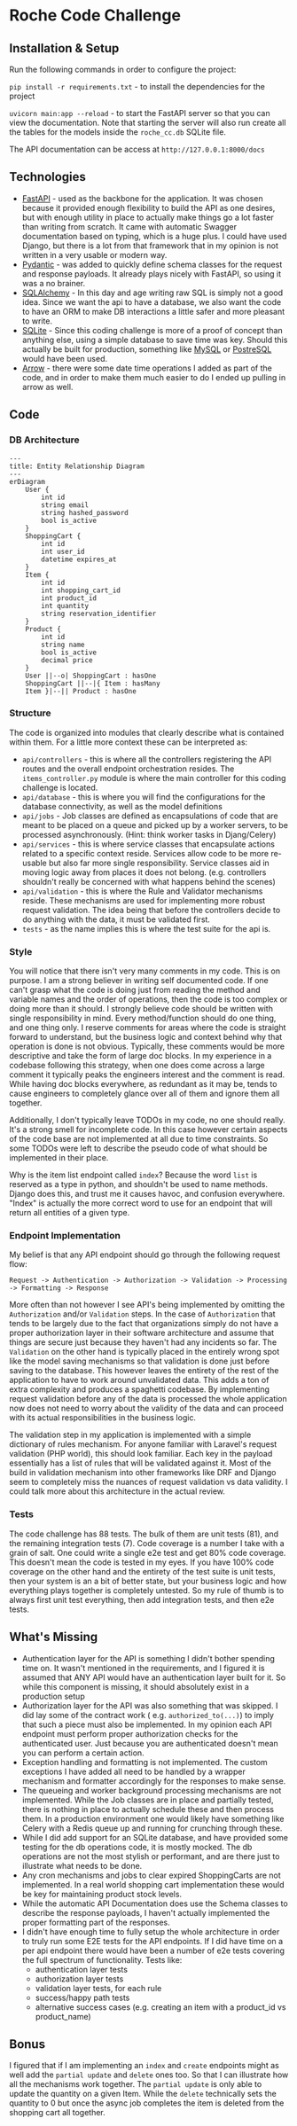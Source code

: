 # Roche Code Challenge

## Installation & Setup

Run the following commands in order to configure the project:

`pip install -r requirements.txt` - to install the dependencies for the project

`uvicorn main:app --reload` - to start the FastAPI server so that you can view the documentation. Note that starting the
server will also run create all the tables for the models inside the `roche_cc.db` SQLite file.

The API documentation can be access at `http://127.0.0.1:8000/docs`

## Technologies

- [FastAPI](https://fastapi.tiangolo.com) - used as the backbone for the application. It was chosen because it provided
  enough flexibility to build the API as one desires, but with enough utility in place to actually make things go a lot
  faster than writing from scratch. It came with automatic Swagger documentation based on typing, which is a huge plus.
  I could have used Django, but there is a lot from that framework that in my opinion is not written in a very usable or
  modern way.
- [Pydantic](https://docs.pydantic.dev/latest/) - was added to quickly define schema classes for the request and
  response payloads. It already plays nicely with FastAPI, so using it was a no brainer.
- [SQLAlchemy](https://www.sqlalchemy.org) - In this day and age writing raw SQL is simply not a good idea. Since we
  want the api to have a database, we also want the code to have an ORM to make DB interactions a little safer and more
  pleasant to write.
- [SQLite](https://www.sqlite.org/index.html) - Since this coding challenge is more of a proof of concept than anything
  else, using a simple database to save time was key. Should this actually be built for production, something
  like [MySQL](https://www.mysql.com) or [PostreSQL](https://www.postgresql.org) would have been used.
- [Arrow](https://arrow.readthedocs.io/en/latest/) - there were some date time operations I added as part of the code,
  and in order to make them much easier to do I ended up pulling in arrow as well.

## Code

### DB Architecture

```mermaid
---
title: Entity Relationship Diagram
---
erDiagram
    User {
        int id
        string email
        string hashed_password
        bool is_active
    }
    ShoppingCart {
        int id
        int user_id
        datetime expires_at
    }
    Item {
        int id
        int shopping_cart_id
        int product_id
        int quantity
        string reservation_identifier
    }
    Product {
        int id
        string name
        bool is_active
        decimal price
    }
    User ||--o| ShoppingCart : hasOne
    ShoppingCart ||--|{ Item : hasMany
    Item }|--|| Product : hasOne
```

### Structure

The code is organized into modules that clearly describe what is contained within them. For a little more context these
can be interpreted as:

- `api/controllers` - this is where all the controllers registering the API routes and the overall endpoint
  orchestration resides. The `items_controller.py` module is where the main controller for this coding challenge is
  located.
- `api/database` - this is where you will find the configurations for the database connectivity, as well as the model
  definitions
- `api/jobs` - Job classes are defined as encapsulations of code that are meant to be placed on a queue and picked up by
  a worker servers, to be processed asynchronously. (Hint: think worker tasks in Djang/Celery)
- `api/services` - this is where service classes that encapsulate actions related to a specific context reside. Services
  allow code to be more re-usable but also far more single responsibility. Service classes aid in moving logic away from
  places it does not belong. (e.g. controllers shouldn't really be concerned with what happens behind the scenes)
- `api/validation` - this is where the Rule and Validator mechanisms reside. These mechanisms are used for implementing
  more robust request validation. The idea being that before the controllers decide to do anything with the data, it
  must be validated first.
- `tests` - as the name implies this is where the test suite for the api is.

### Style

You will notice that there isn't very many comments in my code. This is on purpose. I am a strong believer in writing
self documented code. If one can't grasp what the code is doing just from reading the method and variable names and the
order of operations, then the code is too complex or doing more than it should. I strongly believe code should be
written with single responsibility in mind. Every method/function should do one thing, and one thing only. I reserve
comments for areas where the code is straight forward to understand, but the business logic and context behind why that
operation is done is not obvious. Typically, these comments would be more descriptive and take the form of large doc
blocks. In my experience in a codebase following this strategy, when one does come across a large comment it typically
peaks the engineers interest and the comment is read. While having doc blocks everywhere, as redundant as it may be,
tends to cause engineers to completely glance over all of them and ignore them all together.

Additionally, I don't typically leave TODOs in my code, no one should really. It's a strong smell for incomplete code.
In this case however certain aspects of the code base are not implemented at all due to time constraints. So some TODOs
were left to describe the pseudo code of what should be implemented in their place.

Why is the item list endpoint called `index`? Because the word `list` is reserved as a type in python, and shouldn't be
used to name methods. Django does this, and trust me it causes havoc, and confusion everywhere. "Index" is actually the
more correct word to use for an endpoint that will return all entities of a given type.

### Endpoint Implementation

My belief is that any API endpoint should go through the following request flow:

```
Request -> Authentication -> Authorization -> Validation -> Processing -> Formatting -> Response
```

More often than not however I see API's being implemented by omitting the `Authorization` and/or `Validation` steps. In
the case of `Authorization` that tends to be largely due to the fact that organizations simply do not have a proper
authorization layer in their software architecture and assume that things are secure just because they haven't had any
incidents so far. The `Validation` on the other hand is typically placed in the entirely wrong spot like the model
saving mechanisms so that validation is done just before saving to the database. This however leaves the entirety of the
rest of the application to have to work around unvalidated data. This adds a ton of extra complexity and produces a
spaghetti codebase. By implementing request validation before any of the data is processed the whole application now
does not need to worry about the validity of the data and can proceed with its actual responsibilities in the business
logic.

The validation step in my application is implemented with a simple dictionary of rules mechanism. For anyone familiar
with Laravel's request validation (PHP world), this should look familiar. Each key in the payload essentially has a list
of rules that will be validated against it. Most of the build in validation mechanism into other frameworks like DRF and
Django seem to completely miss the nuances of request validation vs data validity. I could talk more about this
architecture in the actual review.

### Tests

The code challenge has 88 tests. The bulk of them are unit tests (81), and the remaining integration tests (7). Code
coverage is a number I take with a grain of salt. One could write a single e2e test and get 80% code coverage. This
doesn't mean the code is tested in my eyes. If you have 100% code coverage on the other hand and the entirety of the
test suite is unit tests, then your system is an a bit of better state, but your business logic and how everything plays
together is completely untested. So my rule of thumb is to always first unit test everything, then add integration
tests, and then e2e tests.

## What's Missing

- Authentication layer for the API is something I didn't bother spending time on. It wasn't mentioned in the
  requirements, and I figured it is assumed that ANY API would have an authentication layer built for it. So while this
  component is missing, it should absolutely exist in a production setup
- Authorization layer for the API was also something that was skipped. I did lay some of the contract work (
  e.g. `authorized_to(...)`) to imply that such a piece must also be implemented. In my opinion each API endpoint must
  perform proper authorization checks for the authenticated user. Just because you are authenticated doesn't mean you
  can perform a certain action.
- Exception handling and formatting is not implemented. The custom exceptions I have added all need to be handled by a
  wrapper mechanism and formatter accordingly for the responses to make sense.
- The queueing and worker background processing mechanisms are not implemented. While the Job classes are in place and
  partially tested, there is nothing in place to actually schedule these and then process them. In a production
  environment one would likely have something like Celery with a Redis queue up and running for crunching through these.
- While I did add support for an SQLite database, and have provided some testing for the db operations code, it is
  mostly mocked. The db operations are not the most stylish or performant, and are there just to illustrate what needs
  to be done.
- Any cron mechanisms and jobs to clear expired ShoppingCarts are not implemented. In a real world shopping cart
  implementation these would be key for maintaining product stock levels.
- While the automatic API Documentation does use the Schema classes to describe the response payloads, I haven't
  actually implemented the proper formatting part of the responses.
- I didn't have enough time to fully setup the whole architecture in order to truly run some E2E tests for the API
  endpoints. If I did have time on a per api endpoint there would have been a number of e2e tests covering the full
  spectrum of functionality. Tests like:
    - authentication layer tests
    - authorization layer tests
    - validation layer tests, for each rule
    - success/happy path tests
    - alternative success cases (e.g. creating an item with a product_id vs product_name)

## Bonus

I figured that if I am implementing an `index` and `create` endpoints might as well add the `partial update`
and `delete` ones too. So that I can illustrate how all the mechanisms work together. The `partial update` is only able
to update the quantity on a given Item. While the `delete` technically sets the quantity to 0 but once the async job
completes the item is deleted from the shopping cart all together.